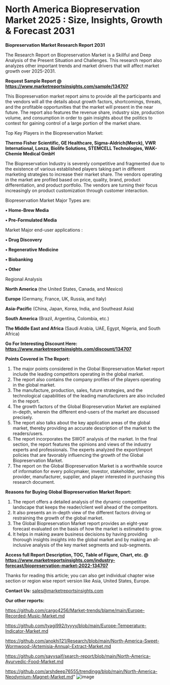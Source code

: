 # North America Biopreservation Market 2025 : Size, Insights, Growth & Forecast 2031

<strong>Biopreservation Market Research Report 2031</strong>

The Research Report on Biopreservation Market is a Skillful and Deep Analysis of the Present Situation and Challenges. This research report also analyzes other important trends and market drivers that will affect market growth over 2025-2031.

<strong>Request Sample Report @ <a href=https://www.marketreportsinsights.com/sample/134707>https://www.marketreportsinsights.com/sample/134707</a></strong>

This Biopreservation market report aims to provide all the participants and the vendors will all the details about growth factors, shortcomings, threats, and the profitable opportunities that the market will present in the near future. The report also features the revenue share, industry size, production volume, and consumption in order to gain insights about the politics to contest for gaining control of a large portion of the market share.

Top Key Players in the Biopreservation Market:

<strong>Thermo Fisher Scientific, GE Healthcare, Sigma-Aldrich(Merck), VWR International, Lonza, Biolife Solutions, STEMCELL Technologies, WAK-Chemie Medical GmbH</strong>

The Biopreservation Industry is severely competitive and fragmented due to the existence of various established players taking part in different marketing strategies to increase their market share. The vendors operating in the market are profiled based on price, quality, brand, product differentiation, and product portfolio. The vendors are turning their focus increasingly on product customization through customer interaction.

Biopreservation Market Major Types are:

<strong>• Home-Brew Media

• Pre-Formulated Media</strong>

Market Major end-user applications :

<strong>• Drug Discovery

• Regenerative Medicine

• Biobanking

• Other</strong>

Regional Analysis

</u><strong><b>North America</b></strong> (the United States, Canada, and Mexico)

<strong><b>Europe </b></strong>(Germany, France, UK, Russia, and Italy)

<strong><b>Asia-Pacific</b></strong> (China, Japan, Korea, India, and Southeast Asia)

<strong><b>South America</b></strong> (Brazil, Argentina, Colombia, etc.)

<strong><b>The Middle East and Africa</b></strong> (Saudi Arabia, UAE, Egypt, Nigeria, and South Africa)

<strong>Go For Interesting Discount Here: <a href=https://www.marketreportsinsights.com/discount/134707>https://www.marketreportsinsights.com/discount/134707</a></strong>

<strong>Points Covered in The Report:</strong>
<ol>
  <li>The major points considered in the Global Biopreservation Market report include the leading competitors operating in the global market.</li>
  <li>The report also contains the company profiles of the players operating in the global market.</li>
  <li>The manufacture, production, sales, future strategies, and the technological capabilities of the leading manufacturers are also included in the report.</li>
  <li>The growth factors of the Global Biopreservation Market are explained in-depth, wherein the different end-users of the market are discussed precisely.</li>
  <li>The report also talks about the key application areas of the global market, thereby providing an accurate description of the market to the readers/users.</li>
  <li>The report incorporates the SWOT analysis of the market. In the final section, the report features the opinions and views of the industry experts and professionals. The experts analyzed the export/import policies that are favorably influencing the growth of the Global Biopreservation Market.</li>
  <li>The report on the Global Biopreservation Market is a worthwhile source of information for every policymaker, investor, stakeholder, service provider, manufacturer, supplier, and player interested in purchasing this research document.</li>
</ol>
<strong>Reasons for Buying Global Biopreservation Market Report:</strong>

<ol>
  <li>The report offers a detailed analysis of the dynamic competitive landscape that keeps the reader/client well ahead of the competitors.</li>
  <li>It also presents an in-depth view of the different factors driving or restraining the growth of the global market.</li>
  <li>The Global Biopreservation Market report provides an eight-year forecast evaluated on the basis of how the market is estimated to grow.</li>
  <li>It helps in making aware business decisions by having providing thorough insights insights into the global market and by making an all-inclusive analysis of the key market segments and sub-segments.</li>
</ol>
<strong>Access full Report Description, TOC, Table of Figure, Chart, etc. @ <a href=https://www.marketreportsinsights.com/industry-forecast/biopreservation-market-2022-134707>https://www.marketreportsinsights.com/industry-forecast/biopreservation-market-2022-134707</a></strong>


Thanks for reading this article; you can also get individual chapter wise section or region wise report version like Asia, United States, Europe.

<strong>Contact Us:</strong>
sales@marketreportsinsights.com

<strong>Our other reports:</strong>

<a href=https://github.com/cargo4256/Market-trends/blame/main/Europe-Recorded-Music-Market.md>https://github.com/cargo4256/Market-trends/blame/main/Europe-Recorded-Music-Market.md</a>

<a href=https://github.com/tyagi992/tyyyy/blob/main/Europe-Temperature-Indicator-Market.md>https://github.com/tyagi992/tyyyy/blob/main/Europe-Temperature-Indicator-Market.md</a>

<a href=https://github.com/anokhi121/Research/blob/main/North-America-Sweet-Wormwood-(Artemisia-Annua)-Extract-Market.md>https://github.com/anokhi121/Research/blob/main/North-America-Sweet-Wormwood-(Artemisia-Annua)-Extract-Market.md</a>

<a href=https://github.com/sayysaif/search-report/blob/main/North-America-Ayurvedic-Food-Market.md>https://github.com/sayysaif/search-report/blob/main/North-America-Ayurvedic-Food-Market.md</a>

<a href=https://github.com/arshdeep76555/trendingg/blob/main/North-America-Neodymium-Magnet-Market.md>https://github.com/arshdeep76555/trendingg/blob/main/North-America-Neodymium-Magnet-Market.md</a>"
![image](https://github.com/user-attachments/assets/ef89a723-9ee6-4530-b7e7-4c67a81c6ab1)

